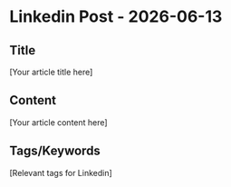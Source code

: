 # Linkedin Post - 2026-06-13

## Title
[Your article title here]

## Content
[Your article content here]

## Tags/Keywords
[Relevant tags for Linkedin]
